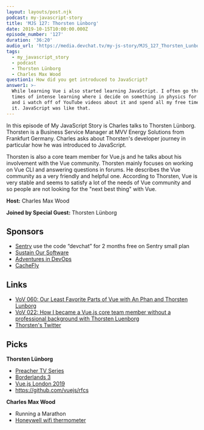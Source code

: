```yaml
---
layout: layouts/post.njk
podcast: my-javascript-story
title: 'MJS 127: Thorsten Lünborg'
date: 2019-10-15T10:00:00.000Z
episode_number: '127'
duration: '36:20'
audio_url: 'https://media.devchat.tv/my-js-story/MJS_127_Thorsten_Lunborg.mp3'
tags:
  - my_javascript_story
  - podcast
  - Thorsten Lünborg
  - Charles Max Wood
question1: How did you get introduced to JavaScript?
answer1: >-
  While learning Vue i also started learning JavaScript. I often go through
  times of intense learning where i decide on something in physics for example,
  and i watch off of YouTube videos about it and spend all my free time learning
  it. JavaScript was like that.
---
```

In this episode of My JavaScript Story is Charles talks to Thorsten Lünborg. Thorsten is a Business Service Manager at MVV Energy Solutions from Frankfurt Germany. Charles asks about Thorsten's developer journey in particular how he was introduced to JavaScript. 

Thorsten is also a core team member for Vue.js and he talks about his involvement with the Vue community. Thorsten mainly focuses on working on Vue CLI and answering questions in forums. He describes the Vue community as a very friendly and helpful one. According to Thorsten, Vue is very stable and seems to satisfy a lot of the needs of Vue community and so people are not looking for the "next best thing" with Vue. 

**Host:** Charles Max Wood

**Joined by Special Guest:** Thorsten Lünborg

## Sponsors

* [Sentry](https://sentry.io/) use the code “devchat” for 2 months free on Sentry small plan
* [Sustain Our Software](https://devchat.tv/sustain-our-software/)
* [Adventures in DevOps](https://devchat.tv/adventures-in-devops/)
* [CacheFly](https://www.cachefly.com/)

## Links

* [VoV 060: Our Least Favorite Parts of Vue with An Phan and Thorsten Lunborg](https://devchat.tv/views-on-vue/vov-060-our-least-favorite-parts-of-vue-with-an-phan-and-thorsten-lunborg/#viewport)
* [VoV 022: How I became a Vue.js core team member without a professional background‌ with Thorsten Luenborg](https://devchat.tv/views-on-vue/vov-how-i-became-a-vue-js-core-team-member-without-a-professional-background-with-thorsten-luenborg/#viewport)
* [Thorsten's Twitter](https://twitter.com/Linus_Borg?ref_src=twsrc%5Egoogle%7Ctwcamp%5Eserp%7Ctwgr%5Eauthor)

## Picks

**Thorsten Lünborg**

* [Preacher TV Series](https://www.imdb.com/title/tt5016504/)
* [Borderlands 3](https://borderlands.com)
* [Vue.js London 2019](https://vuejs.london)
* <https://github.com/vuejs/rfcs>

**Charles Max Wood**

* Running a Marathon
* [Honeywell wifi thermometer](https://amzn.to/2HpAAbO)

